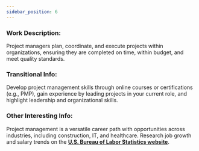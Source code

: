 ```yaml
---
sidebar_position: 6
---
```


### Work Description: 
Project managers plan, coordinate, and execute projects within organizations, ensuring they are completed on time, within budget, and meet quality standards.

### Transitional Info: 
Develop project management skills through online courses or certifications (e.g., PMP), gain experience by leading projects in your current role, and highlight leadership and organizational skills.

### Other Interesting Info: 
Project management is a versatile career path with opportunities across industries, including construction, IT, and healthcare. Research job growth and salary trends on the **[U.S. Bureau of Labor Statistics website](https://www.bls.gov/ooh/business-and-financial/project-management-specialists.htm)**.
